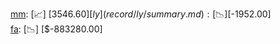 [mm](record/mm/summary.md): [📈] [$3546.60]  
[ly](record/ly/summary.md): [📉] [$-1952.00]  
[fa](record/fa/summary.md): [📉] [$-883280.00]  
